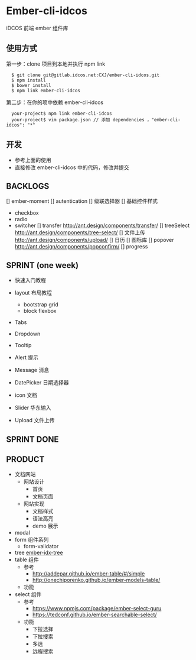 # Ember-cli-idcos

iDCOS 前端 ember 组件库

## 使用方式

第一步：clone 项目到本地并执行 npm link

```shell
  $ git clone git@gitlab.idcos.net:CXJ/ember-cli-idcos.git
  $ npm install
  $ bower install
  $ npm link ember-cli-idcos
```


第二步：在你的项中依赖 ember-cli-idcos

```shell
  your-project$ npm link ember-cli-idcos 
  your-project$ vim package.json // 添加 dependencies ，"ember-cli-idcos": "*"
```


## 开发

* 参考上面的使用
* 直接修改 ember-cli-idcos 中的代码，修改并提交


## BACKLOGS
[] ember-moment 
[] autentication
[] 级联选择器
[] 基础控件样式
  - checkbox
  - radio
  - switcher 
[] transfer http://ant.design/components/transfer/ 
[] treeSelect http://ant.design/components/tree-select/ 
[] 文件上传 http://ant.design/components/upload/ 
[] 日历 
[] 图标库
[] popover http://ant.design/components/popconfirm/
[] progress 


## SPRINT (one week)

- 快速入门教程
- layout 布局教程 
  - bootstrap grid
  - block flexbox 

- Tabs
- Dropdown 
- Tooltip 
- Alert 提示

- Message 消息 
- DatePicker 日期选择器
- icon 文档 

- Slider 华东输入 
- Upload 文件上传 

## SPRINT DONE 

## PRODUCT
- 文档网站 
  - 网站设计
    - 首页
    - 文档页面
  - 网站实现 
    - 文档样式
    - 语法高亮
    - demo 展示
- modal
- form 组件系列
  - form-validator
- tree  [ember-idx-tree](http://indexiatech.github.io/ember-idx-tree/simple)
- table 组件 
    - 参考
        - http://addepar.github.io/ember-table/#/simple
        - http://onechiporenko.github.io/ember-models-table/
    - 功能
- select 组件
    -  参考
        -  https://www.npmjs.com/package/ember-select-guru
        -  https://tedconf.github.io/ember-searchable-select/
    -  功能
        -  下拉选择
        -  下拉搜索
        -  多选
        -  远程搜索
